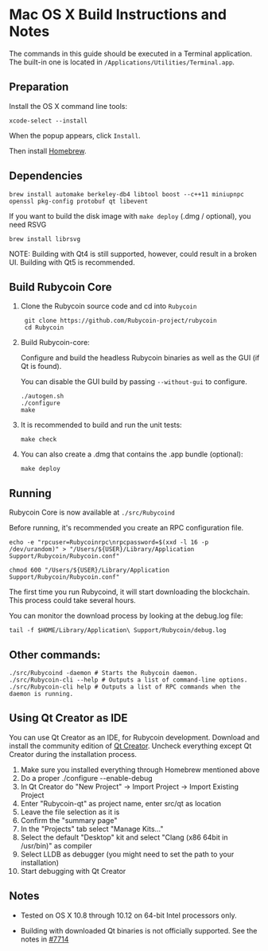 Mac OS X Build Instructions and Notes
====================================
The commands in this guide should be executed in a Terminal application.
The built-in one is located in `/Applications/Utilities/Terminal.app`.

Preparation
-----------
Install the OS X command line tools:

`xcode-select --install`

When the popup appears, click `Install`.

Then install [Homebrew](https://brew.sh).

Dependencies
----------------------

    brew install automake berkeley-db4 libtool boost --c++11 miniupnpc openssl pkg-config protobuf qt libevent

If you want to build the disk image with `make deploy` (.dmg / optional), you need RSVG

    brew install librsvg

NOTE: Building with Qt4 is still supported, however, could result in a broken UI. Building with Qt5 is recommended.

Build Rubycoin Core
------------------------

1. Clone the Rubycoin source code and cd into `Rubycoin`

        git clone https://github.com/Rubycoin-project/rubycoin
        cd Rubycoin

2.  Build Rubycoin-core:

    Configure and build the headless Rubycoin binaries as well as the GUI (if Qt is found).

    You can disable the GUI build by passing `--without-gui` to configure.

        ./autogen.sh
        ./configure
        make

3.  It is recommended to build and run the unit tests:

        make check

4.  You can also create a .dmg that contains the .app bundle (optional):

        make deploy

Running
-------

Rubycoin Core is now available at `./src/Rubycoind`

Before running, it's recommended you create an RPC configuration file.

    echo -e "rpcuser=Rubycoinrpc\nrpcpassword=$(xxd -l 16 -p /dev/urandom)" > "/Users/${USER}/Library/Application Support/Rubycoin/Rubycoin.conf"

    chmod 600 "/Users/${USER}/Library/Application Support/Rubycoin/Rubycoin.conf"

The first time you run Rubycoind, it will start downloading the blockchain. This process could take several hours.

You can monitor the download process by looking at the debug.log file:

    tail -f $HOME/Library/Application\ Support/Rubycoin/debug.log

Other commands:
-------

    ./src/Rubycoind -daemon # Starts the Rubycoin daemon.
    ./src/Rubycoin-cli --help # Outputs a list of command-line options.
    ./src/Rubycoin-cli help # Outputs a list of RPC commands when the daemon is running.

Using Qt Creator as IDE
------------------------
You can use Qt Creator as an IDE, for Rubycoin development.
Download and install the community edition of [Qt Creator](https://www.qt.io/download/).
Uncheck everything except Qt Creator during the installation process.

1. Make sure you installed everything through Homebrew mentioned above
2. Do a proper ./configure --enable-debug
3. In Qt Creator do "New Project" -> Import Project -> Import Existing Project
4. Enter "Rubycoin-qt" as project name, enter src/qt as location
5. Leave the file selection as it is
6. Confirm the "summary page"
7. In the "Projects" tab select "Manage Kits..."
8. Select the default "Desktop" kit and select "Clang (x86 64bit in /usr/bin)" as compiler
9. Select LLDB as debugger (you might need to set the path to your installation)
10. Start debugging with Qt Creator

Notes
-----

* Tested on OS X 10.8 through 10.12 on 64-bit Intel processors only.

* Building with downloaded Qt binaries is not officially supported. See the notes in [#7714](https://github.com/bitcoin/bitcoin/issues/7714)
